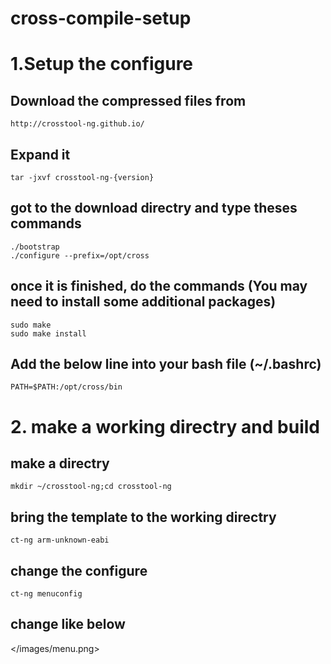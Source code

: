 # cross-compile-setup
# 1.Setup the configure

## Download the compressed files from 
    http://crosstool-ng.github.io/
    
## Expand it 
    tar -jxvf crosstool-ng-{version}
    
## got to the download directry and type theses commands
    ./bootstrap
    ./configure --prefix=/opt/cross
## once it is finished, do the commands (You may need to install some additional packages)
    sudo make
    sudo make install
## Add the below line into your bash file (~/.bashrc)
    PATH=$PATH:/opt/cross/bin

# 2. make a working directry and build

## make a directry
    mkdir ~/crosstool-ng;cd crosstool-ng
## bring the template to the working directry
    ct-ng arm-unknown-eabi
## change the configure
    ct-ng menuconfig
    
## change like below
</images/menu.png>
 


 
